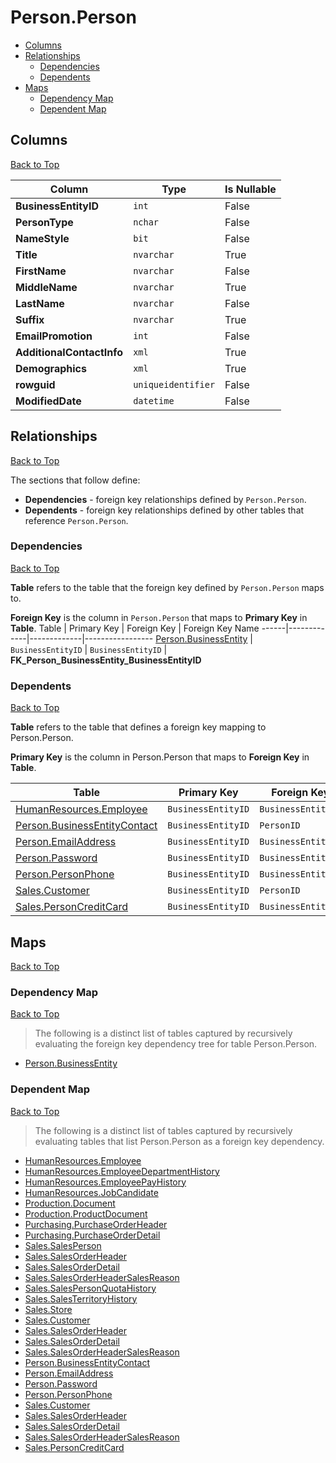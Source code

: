 # Person.Person

* [Columns](#columns)
* [Relationships](#relationships)
    * [Dependencies](#dependencies)
    * [Dependents](#dependents)
* [Maps](#maps)
    * [Dependency Map](#dependency-map)
    * [Dependent Map](#dependent-map)

## Columns
[Back to Top](#personperson)

Column | Type | Is Nullable
-------|------|------------
**BusinessEntityID** | `int` | False
**PersonType** | `nchar` | False
**NameStyle** | `bit` | False
**Title** | `nvarchar` | True
**FirstName** | `nvarchar` | False
**MiddleName** | `nvarchar` | True
**LastName** | `nvarchar` | False
**Suffix** | `nvarchar` | True
**EmailPromotion** | `int` | False
**AdditionalContactInfo** | `xml` | True
**Demographics** | `xml` | True
**rowguid** | `uniqueidentifier` | False
**ModifiedDate** | `datetime` | False

## Relationships
[Back to Top](#personperson)


The sections that follow define:
* **Dependencies** - foreign key relationships defined by `Person.Person`.
* **Dependents** - foreign key relationships defined by other tables that reference `Person.Person`.

### Dependencies
[Back to Top](#personperson)


**Table** refers to the table that the foreign key defined by `Person.Person` maps to.

**Foreign Key** is the column in `Person.Person` that maps to **Primary Key** in **Table**.
Table | Primary Key | Foreign Key | Foreign Key Name
------|-------------|-------------|-----------------
[Person.BusinessEntity](./BusinessEntity.md) | `BusinessEntityID` | `BusinessEntityID` | **FK_Person_BusinessEntity_BusinessEntityID**

### Dependents
[Back to Top](#personperson)

**Table** refers to the table that defines a foreign key mapping to Person.Person.

**Primary Key** is the column in Person.Person that maps to **Foreign Key** in **Table**.

Table | Primary Key | Foreign Key | Foreign Key Name
------|-------------|-------------|-----------------
[HumanResources.Employee](../HumanResources/Employee.md) | `BusinessEntityID` | `BusinessEntityID` | **FK_Employee_Person_BusinessEntityID**
[Person.BusinessEntityContact](./BusinessEntityContact.md) | `BusinessEntityID` | `PersonID` | **FK_BusinessEntityContact_Person_PersonID**
[Person.EmailAddress](./EmailAddress.md) | `BusinessEntityID` | `BusinessEntityID` | **FK_EmailAddress_Person_BusinessEntityID**
[Person.Password](./Password.md) | `BusinessEntityID` | `BusinessEntityID` | **FK_Password_Person_BusinessEntityID**
[Person.PersonPhone](./PersonPhone.md) | `BusinessEntityID` | `BusinessEntityID` | **FK_PersonPhone_Person_BusinessEntityID**
[Sales.Customer](../Sales/Customer.md) | `BusinessEntityID` | `PersonID` | **FK_Customer_Person_PersonID**
[Sales.PersonCreditCard](../Sales/PersonCreditCard.md) | `BusinessEntityID` | `BusinessEntityID` | **FK_PersonCreditCard_Person_BusinessEntityID**

## Maps
[Back to Top](#personperson)

### Dependency Map
[Back to Top](#personperson)

> The following is a distinct list of tables captured by recursively evaluating the foreign key dependency tree for table Person.Person.

* [Person.BusinessEntity](./BusinessEntity.md)
### Dependent Map
[Back to Top](#personperson)

> The following is a distinct list of tables captured by recursively evaluating tables that list Person.Person as a foreign key dependency.

* [HumanResources.Employee](../HumanResources/Employee.md)
* [HumanResources.EmployeeDepartmentHistory](./EmployeeDepartmentHistory.md)
* [HumanResources.EmployeePayHistory](./EmployeePayHistory.md)
* [HumanResources.JobCandidate](./JobCandidate.md)
* [Production.Document](../Production/Document.md)
* [Production.ProductDocument](./ProductDocument.md)
* [Purchasing.PurchaseOrderHeader](../Purchasing/PurchaseOrderHeader.md)
* [Purchasing.PurchaseOrderDetail](./PurchaseOrderDetail.md)
* [Sales.SalesPerson](../Sales/SalesPerson.md)
* [Sales.SalesOrderHeader](./SalesOrderHeader.md)
* [Sales.SalesOrderDetail](./SalesOrderDetail.md)
* [Sales.SalesOrderHeaderSalesReason](./SalesOrderHeaderSalesReason.md)
* [Sales.SalesPersonQuotaHistory](./SalesPersonQuotaHistory.md)
* [Sales.SalesTerritoryHistory](./SalesTerritoryHistory.md)
* [Sales.Store](./Store.md)
* [Sales.Customer](./Customer.md)
* [Sales.SalesOrderHeader](./SalesOrderHeader.md)
* [Sales.SalesOrderDetail](./SalesOrderDetail.md)
* [Sales.SalesOrderHeaderSalesReason](./SalesOrderHeaderSalesReason.md)
* [Person.BusinessEntityContact](./BusinessEntityContact.md)
* [Person.EmailAddress](./EmailAddress.md)
* [Person.Password](./Password.md)
* [Person.PersonPhone](./PersonPhone.md)
* [Sales.Customer](../Sales/Customer.md)
* [Sales.SalesOrderHeader](./SalesOrderHeader.md)
* [Sales.SalesOrderDetail](./SalesOrderDetail.md)
* [Sales.SalesOrderHeaderSalesReason](./SalesOrderHeaderSalesReason.md)
* [Sales.PersonCreditCard](../Sales/PersonCreditCard.md)
